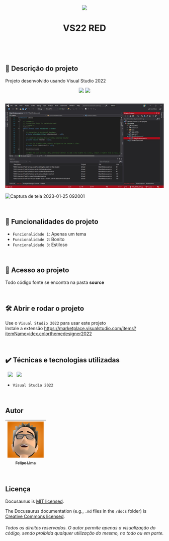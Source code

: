 <h1 align="center"> <img src="https://user-images.githubusercontent.com/20684484/214180728-68b4c105-96cd-4281-82f4-d1d00b7c4bbc.png" width="250px" align="center" ><BR><BR>VS22 RED<BR><BR></h1>

<BR>


## 📃 Descrição do projeto

<p align="justify">
 Projeto desenvolvido usando Visual Studio 2022
</p>
<p align="center">
<img src="https://img.shields.io/badge/STATUS-EM%20DESENVOLVIMENTO-green">
<img src="https://img.shields.io/badge/PROJECT%20VERSION-0.0.0-blue">
</p>

<BR>

<img src="https://github.com/Felip3FL/FL_VS_THEME_DarkRed/blob/master/Material/VS%20Red%20v20190706.jpg" alt="VS Theme Red">

![Captura de tela 2023-01-25 092001](https://user-images.githubusercontent.com/20684484/214561809-1ade2ba5-1b5c-465e-856d-50f9070ebaad.png)


<BR>

## :hammer: Funcionalidades do projeto

- `Funcionalidade 1`: Apenas um tema 
- `Funcionalidade 2`: Bonito
- `Funcionalidade 3`: Estiloso 

<BR>
  
## 📁 Acesso ao projeto

Todo código fonte se encontra na pasta **source**

<BR>
  
## 🛠️ Abrir e rodar o projeto

Use o ``Visual Studio 2022`` para usar este projeto<BR>
Instale a extensão https://marketplace.visualstudio.com/items?itemName=idex.colorthemedesigner2022


<BR>  
  
## ✔️ Técnicas e tecnologias utilizadas
<p align="justify">
&nbsp;&nbsp;<img width="90" src="https://cdn.jsdelivr.net/gh/devicons/devicon/icons/visualstudio/visualstudio-plain.svg">
&nbsp;&nbsp;<img width="90" src="https://cdn.jsdelivr.net/gh/devicons/devicon/icons/git/git-original.svg">
</p>
 
- ``Visual Studio 2022``
 
<BR>  
  
## Autor

| [<img src="https://github.com/felip3fl/felip3fl/blob/main/Material/Nick/nick1.jpg?raw=true" width=115><br><sub>Felipe Lima</sub>](https://github.com/felip3fl) | 
| :---: 
  
<BR>
    
## Licença

Docusaurus is [MIT licensed](./LICENSE).

The Docusaurus documentation (e.g., `.md` files in the `/docs` folder) is [Creative Commons licensed](./LICENSE-docs).
<i><h6>Todos os direitos reservados. O autor permite apenas a visualização do código, sendo proibida qualquer utilização do mesmo, no todo ou em parte.</h6></i>

